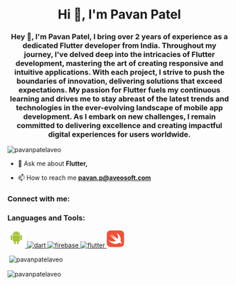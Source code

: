 <h1 align="center">Hi 👋, I'm Pavan Patel</h1>
<h3 align="center">Hey 👋, I'm Pavan Patel, I bring over 2 years of experience as a dedicated Flutter developer from India. Throughout my journey, I've delved deep into the intricacies of Flutter development, mastering the art of creating responsive and intuitive applications. With each project, I strive to push the boundaries of innovation, delivering solutions that exceed expectations. My passion for Flutter fuels my continuous learning and drives me to stay abreast of the latest trends and technologies in the ever-evolving landscape of mobile app development. As I embark on new challenges, I remain committed to delivering excellence and creating impactful digital experiences for users worldwide.</h3>

<p align="left"> <img src="https://komarev.com/ghpvc/?username=pavanpatelaveo&label=Profile%20views&color=0e75b6&style=flat" alt="pavanpatelaveo" /> </p>

- 💬 Ask me about **Flutter,**

- 📫 How to reach me **pavan.p@aveosoft.com**

<h3 align="left">Connect with me:</h3>
<p align="left">
</p>

<h3 align="left">Languages and Tools:</h3>
<p align="left"> <a href="https://developer.android.com" target="_blank" rel="noreferrer"> <img src="https://raw.githubusercontent.com/devicons/devicon/master/icons/android/android-original-wordmark.svg" alt="android" width="40" height="40"/> </a> <a href="https://dart.dev" target="_blank" rel="noreferrer"> <img src="https://www.vectorlogo.zone/logos/dartlang/dartlang-icon.svg" alt="dart" width="40" height="40"/> </a> <a href="https://firebase.google.com/" target="_blank" rel="noreferrer"> <img src="https://www.vectorlogo.zone/logos/firebase/firebase-icon.svg" alt="firebase" width="40" height="40"/> </a> <a href="https://flutter.dev" target="_blank" rel="noreferrer"> <img src="https://www.vectorlogo.zone/logos/flutterio/flutterio-icon.svg" alt="flutter" width="40" height="40"/> </a> <a href="https://developer.apple.com/swift/" target="_blank" rel="noreferrer"> <img src="https://raw.githubusercontent.com/devicons/devicon/master/icons/swift/swift-original.svg" alt="swift" width="40" height="40"/> </a> </p>

<p>&nbsp;<img align="center" src="https://github-readme-stats.vercel.app/api?username=pavanpatelaveo&show_icons=true&locale=en" alt="pavanpatelaveo" /></p>

<p><img align="center" src="https://github-readme-streak-stats.herokuapp.com/?user=pavanpatelaveo&" alt="pavanpatelaveo" /></p>
